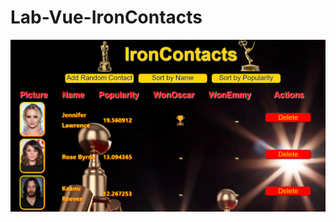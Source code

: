 # Lab-Vue-IronContacts

<img src="./public/images/Captura%20de%20pantalla%202023-06-23%20172024.png" alt="imagen oscars y emmys"></img>

